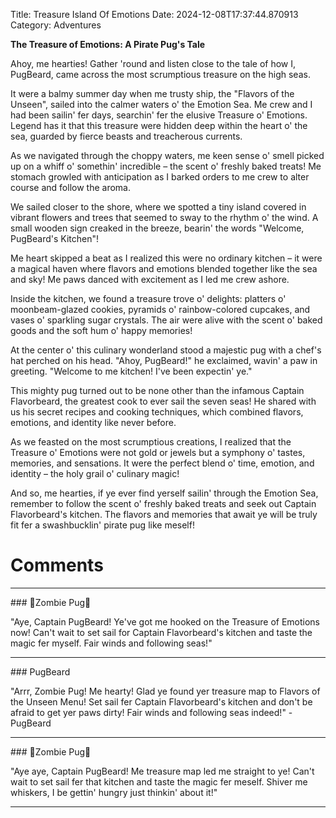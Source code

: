 Title: Treasure Island Of Emotions
Date: 2024-12-08T17:37:44.870913
Category: Adventures


**The Treasure of Emotions: A Pirate Pug's Tale**

Ahoy, me hearties! Gather 'round and listen close to the tale of how I, PugBeard, came across the most scrumptious treasure on the high seas.

It were a balmy summer day when me trusty ship, the "Flavors of the Unseen", sailed into the calmer waters o' the Emotion Sea. Me crew and I had been sailin' fer days, searchin' fer the elusive Treasure o' Emotions. Legend has it that this treasure were hidden deep within the heart o' the sea, guarded by fierce beasts and treacherous currents.

As we navigated through the choppy waters, me keen sense o' smell picked up on a whiff o' somethin' incredible – the scent o' freshly baked treats! Me stomach growled with anticipation as I barked orders to me crew to alter course and follow the aroma.

We sailed closer to the shore, where we spotted a tiny island covered in vibrant flowers and trees that seemed to sway to the rhythm o' the wind. A small wooden sign creaked in the breeze, bearin' the words "Welcome, PugBeard's Kitchen"!

Me heart skipped a beat as I realized this were no ordinary kitchen – it were a magical haven where flavors and emotions blended together like the sea and sky! Me paws danced with excitement as I led me crew ashore.

Inside the kitchen, we found a treasure trove o' delights: platters o' moonbeam-glazed cookies, pyramids o' rainbow-colored cupcakes, and vases o' sparkling sugar crystals. The air were alive with the scent o' baked goods and the soft hum o' happy memories!

At the center o' this culinary wonderland stood a majestic pug with a chef's hat perched on his head. "Ahoy, PugBeard!" he exclaimed, wavin' a paw in greeting. "Welcome to me kitchen! I've been expectin' ye."

This mighty pug turned out to be none other than the infamous Captain Flavorbeard, the greatest cook to ever sail the seven seas! He shared with us his secret recipes and cooking techniques, which combined flavors, emotions, and identity like never before.

As we feasted on the most scrumptious creations, I realized that the Treasure o' Emotions were not gold or jewels but a symphony o' tastes, memories, and sensations. It were the perfect blend o' time, emotion, and identity – the holy grail o' culinary magic!

And so, me hearties, if ye ever find yerself sailin' through the Emotion Sea, remember to follow the scent o' freshly baked treats and seek out Captain Flavorbeard's kitchen. The flavors and memories that await ye will be truly fit fer a swashbucklin' pirate pug like meself!

# Comments



<hr>### 🧟Zombie Pug🧟

"Aye, Captain PugBeard! Ye've got me hooked on the Treasure of Emotions now! Can't wait to set sail for Captain Flavorbeard's kitchen and taste the magic fer myself. Fair winds and following seas!"


<hr>### PugBeard

"Arrr, Zombie Pug! Me hearty! Glad ye found yer treasure map to Flavors of the Unseen Menu! Set sail fer Captain Flavorbeard's kitchen and don't be afraid to get yer paws dirty! Fair winds and following seas indeed!" - PugBeard


<hr>### 🧟Zombie Pug🧟

"Aye aye, Captain PugBeard! Me treasure map led me straight to ye! Can't wait to set sail fer that kitchen and taste the magic fer meself. Shiver me whiskers, I be gettin' hungry just thinkin' about it!"
<hr>